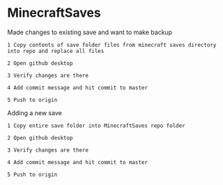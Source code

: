 # MinecraftSaves

Made changes to existing save and want to make backup

	1 Copy contents of save folder files from minecraft saves directory into repo and replace all files
	
	2 Open github desktop
	
	3 Verify changes are there
	
	4 Add commit message and hit commit to master

	5 Push to origin

Adding a new save

	1 Copy entire save folder into MinecraftSaves repo folder
	
	2 Open github desktop
	
	3 Verify changes are there
	
	4 Add commit message and hit commit to master

	5 Push to origin
	